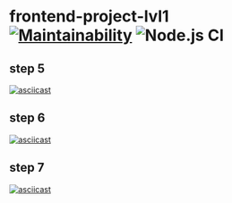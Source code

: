 # frontend-project-lvl1 [![Maintainability](https://api.codeclimate.com/v1/badges/a99a88d28ad37a79dbf6/maintainability)](https://codeclimate.com/github/codeclimate/codeclimate/maintainability) ![Node.js CI](https://github.com/vasilyorlenko/frontend-project-lvl1/workflows/Node.js%20CI/badge.svg)

## step 5
[![asciicast](https://asciinema.org/a/ysXkFADdsynOnecDINVz0BIaB.svg)](https://asciinema.org/a/ysXkFADdsynOnecDINVz0BIaB)

## step 6
[![asciicast](https://asciinema.org/a/tAd3PbZEybMmy9RPthuB4Qzn3.svg)](https://asciinema.org/a/tAd3PbZEybMmy9RPthuB4Qzn3)

## step 7
[![asciicast](https://asciinema.org/a/wAbcNW0de1LcAMzwXVE9keHIE.svg)](https://asciinema.org/a/wAbcNW0de1LcAMzwXVE9keHIE)
